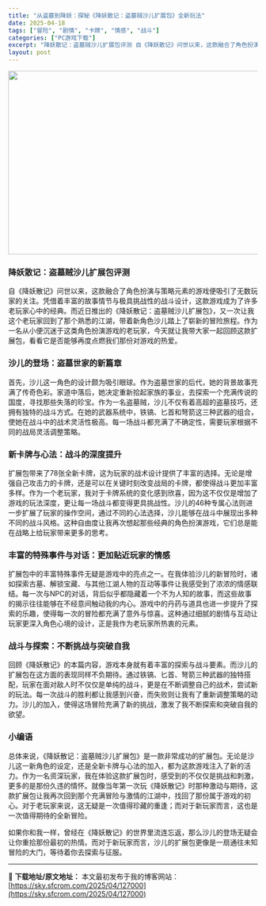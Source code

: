 ```yaml
---
title: "从盗墓到降妖：探秘《降妖散记：盗墓贼沙儿扩展包》全新玩法"
date: 2025-04-18
tags: ["冒险", "剧情", "卡牌", "情感", "战斗"]
categories: ["PC游戏下载"]
excerpt: "降妖散记：盗墓贼沙儿扩展包评测 自《降妖散记》问世以来，这款融合了角色扮演与策略元素的游戏便吸引了无数玩家的关注。凭借着丰富的故事情节与极具挑战性的战斗设计，这款游戏成为了许多老玩家心中的经典。而近日推出的《降妖散记：盗墓贼沙儿扩展包》，又一次让我这个老玩家回到了那个熟悉的江湖，带着新角色沙儿踏上了&hellip;"
layout: post
---
```


<img class="aligncenter size-full wp-image-127001" src="https://sky.sfcrom.com/wp-content/uploads/2025/04/2025041805183666.webp" alt="" width="660" height="370" />
<h3>降妖散记：盗墓贼沙儿扩展包评测</h3>
自《降妖散记》问世以来，这款融合了角色扮演与策略元素的游戏便吸引了无数玩家的关注。凭借着丰富的故事情节与极具挑战性的战斗设计，这款游戏成为了许多老玩家心中的经典。而近日推出的《降妖散记：盗墓贼沙儿扩展包》，又一次让我这个老玩家回到了那个熟悉的江湖，带着新角色沙儿踏上了崭新的冒险旅程。作为一名从小便沉迷于这类角色扮演游戏的老玩家，今天就让我带大家一起回顾这款扩展包，看看它是否能够再度点燃我们那份对游戏的热爱。
<h3>沙儿的登场：盗墓世家的新篇章</h3>
首先，沙儿这一角色的设计颇为吸引眼球。作为盗墓世家的后代，她的背景故事充满了传奇色彩。家道中落后，她决定重新拾起家族的事业，去探索一个充满传说的国度，寻找那些失落的珍宝。作为一名盗墓贼，沙儿不仅有着高超的盗墓技巧，还拥有独特的战斗方式。在她的武器系统中，铁镐、匕首和弩箭这三种武器的组合，使她在战斗中的战术灵活性极高。每一场战斗都充满了不确定性，需要玩家根据不同的战局灵活调整策略。
<h3>新卡牌与心法：战斗的深度提升</h3>
扩展包带来了78张全新卡牌，这为玩家的战术设计提供了丰富的选择。无论是增强自己攻击力的卡牌，还是可以在关键时刻改变战局的卡牌，都使得战斗更加丰富多样。作为一个老玩家，我对于卡牌系统的变化感到欣喜，因为这不仅仅是增加了游戏的玩法深度，更让每一场战斗都变得更具挑战性。沙儿的46种专属心法则进一步扩展了玩家的操作空间，通过不同的心法选择，沙儿能够在战斗中展现出多种不同的战斗风格。这种自由度让我再次想起那些经典的角色扮演游戏，它们总是能在战略上给玩家带来更多的思考。
<h3>丰富的特殊事件与对话：更加贴近玩家的情感</h3>
扩展包中的丰富特殊事件无疑是游戏中的亮点之一。在我体验沙儿的新冒险时，诸如探索古墓、解锁宝藏、与其他江湖人物的互动等事件让我感受到了浓浓的情感联结。每一次与NPC的对话，背后似乎都隐藏着一个不为人知的故事，而这些故事的揭示往往能够在不经意间触动我的内心。游戏中的丹药与道具也进一步提升了探索的乐趣，使得每一次的冒险都充满了意外与惊喜。这种通过细腻的剧情与互动让玩家更深入角色心境的设计，正是我作为老玩家所热衷的元素。
<h3>战斗与探索：不断挑战与突破自我</h3>
回顾《降妖散记》的本篇内容，游戏本身就有着丰富的探索与战斗要素。而沙儿的扩展包在这方面的表现同样不负期待。通过铁镐、匕首、弩箭三种武器的独特搭配，玩家在面对敌人时不仅仅是单纯的战斗，更是在不断调整自己的战术，尝试新的玩法。每一次战斗的胜利都让我感到兴奋，而失败则让我有了重新调整策略的动力。沙儿的加入，使得这场冒险充满了新的挑战，激发了我不断探索和突破自我的欲望。
<h3>小编语</h3>
总体来说，《降妖散记：盗墓贼沙儿扩展包》是一款非常成功的扩展包。无论是沙儿这一新角色的设定，还是全新卡牌与心法的加入，都为这款游戏注入了新的活力。作为一名资深玩家，我在体验这款扩展包时，感受到的不仅仅是挑战和刺激，更多的是那份久违的情怀。就像当年第一次玩《降妖散记》时那种激动与期待，这款扩展包让我再次回到那个充满冒险与激情的江湖中，找回了那份属于游戏的初心。对于老玩家来说，这无疑是一次值得珍藏的重逢；而对于新玩家而言，这也是一次值得期待的全新冒险。

如果你和我一样，曾经在《降妖散记》的世界里流连忘返，那么沙儿的登场无疑会让你重拾那份最初的热情。而对于新玩家而言，沙儿的扩展包更像是一扇通往未知冒险的大门，等待着你去探索与征服。

---
📖 **下载地址/原文地址：** 本文最初发布于我的博客网站：[https://sky.sfcrom.com/2025/04/127000](https://sky.sfcrom.com/2025/04/127000)
